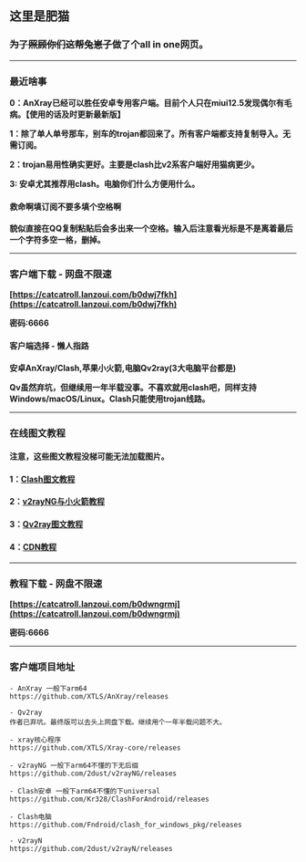 ## 这里是肥猫

### ~~为了照顾你们这帮兔崽子~~做了个all in one网页。

---

### 最近啥事

**0：AnXray已经可以胜任安卓专用客户端。目前个人只在miui12.5发现偶尔有毛病。【使用的话及时更新最新版】**

**1：除了单人单号那车，别车的trojan都回来了。所有客户端都支持复制导入。无需订阅。**

**2：trojan易用性确实更好。主要是clash比v2系客户端好用猫病更少。**

**3: 安卓尤其推荐用clash。电脑你们什么方便用什么。**

#### 救命啊填订阅不要多填个空格啊
**貌似直接在QQ复制粘贴后会多出来一个空格。输入后注意看光标是不是离着最后一个字符多空一格，删掉。**

---

### 客户端下载 - 网盘不限速

**[https://catcatroll.lanzoui.com/b0dwj7fkh](https://catcatroll.lanzoui.com/b0dwj7fkh)**

**密码:6666**

#### 客户端选择 - 懒人指路

**安卓AnXray/Clash,苹果小火箭,电脑Qv2ray(3大电脑平台都是)**

**Qv虽然弃坑，但继续用一年半载没事。不喜欢就用clash吧，同样支持Windows/macOS/Linux。Clash只能使用trojan线路。**

---

### 在线图文教程

#### 注意，这些图文教程没梯可能无法加载图片。

#### **1：[Clash图文教程](https://catcatroll.fun/Clash图文教程)**

#### **2：[v2rayNG与小火箭教程](https://catcatroll.fun/v2rayNG与小火箭教程)**

#### **3：[Qv2ray图文教程](https://catcatroll.fun/Qv2ray图文教程)**

#### **4：[CDN教程](https://catcatroll.fun/CDN教程)**

---

### 教程下载 - 网盘不限速

**[https://catcatroll.lanzoui.com/b0dwngrmj](https://catcatroll.lanzoui.com/b0dwngrmj)**

**密码:6666**

---

### 客户端项目地址
```
- AnXray 一般下arm64
https://github.com/XTLS/AnXray/releases

- Qv2ray
作者已弃坑。最终版可以去头上网盘下载。继续用个一年半载问题不大。

- xray核心程序
https://github.com/XTLS/Xray-core/releases

- v2rayNG 一般下arm64不懂的下无后缀
https://github.com/2dust/v2rayNG/releases

- Clash安卓 一般下arm64不懂的下universal
https://github.com/Kr328/ClashForAndroid/releases

- Clash电脑
https://github.com/Fndroid/clash_for_windows_pkg/releases

- v2rayN
https://github.com/2dust/v2rayN/releases
```

